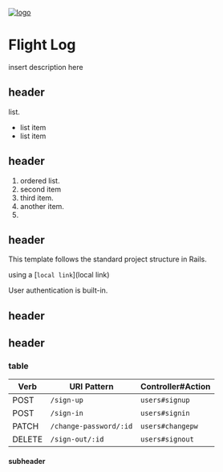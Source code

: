 [![logo](https://camo.githubusercontent.com/urltoimage)](urltoimage)

# Flight Log

insert description here

## header

list.

-   list item
-   list item

## header

1.  ordered list.
1.  second item
1.  third item.
1.  another item.
1.

## header

This template follows the standard project structure in Rails.

using a [`local link`](local link)

User authentication is built-in.

## header



## header



### table

| Verb   | URI Pattern            | Controller#Action |
|--------|------------------------|-------------------|
| POST   | `/sign-up`             | `users#signup`    |
| POST   | `/sign-in`             | `users#signin`    |
| PATCH  | `/change-password/:id` | `users#changepw`  |
| DELETE | `/sign-out/:id`        | `users#signout`   |

#### subheader
